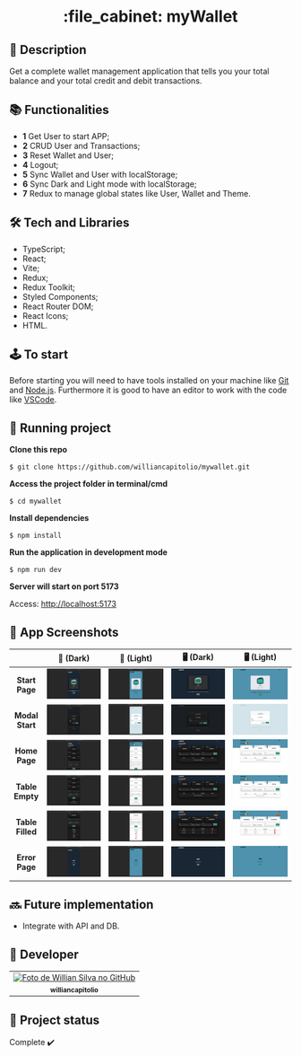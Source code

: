 <h1 align="center">:file_cabinet: myWallet</h1>

## :memo: Description

Get a complete wallet management application that tells you your total balance and your total credit and debit transactions.

## :books: Functionalities

- <b>1</b> Get User to start APP;
- <b>2</b> CRUD User and Transactions;
- <b>3</b> Reset Wallet and User;
- <b>4</b> Logout;
- <b>5</b> Sync Wallet and User with localStorage;
- <b>6</b> Sync Dark and Light mode with localStorage;
- <b>7</b> Redux to manage global states like User, Wallet and Theme.

## :hammer_and_wrench: Tech and Libraries

- TypeScript;
- React;
- Vite;
- Redux;
- Redux Toolkit;
- Styled Components;
- React Router DOM;
- React Icons;
- HTML.

## :joystick: To start

Before starting you will need to have tools installed on your machine like [Git](https://git-scm.com) and [Node.js](https://nodejs.org/en/). Furthermore it is good to have an editor to work with the code like [VSCode](https://code.visualstudio.com/).

## :rocket: Running project

**Clone this repo**

```
$ git clone https://github.com/williancapitolio/mywallet.git
```

**Access the project folder in terminal/cmd**

```
$ cd mywallet
```

**Install dependencies**

```
$ npm install
```

**Run the application in development mode**

```
$ npm run dev
```

**Server will start on port 5173**

Access: [http://localhost:5173](http://localhost:5173)

## :camera_flash: App Screenshots

|                  | **:iphone: (Dark)** | **:iphone: (Light)** | **:desktop_computer: (Dark)** | **:desktop_computer: (Light)** |
| :--------------: | :---------------: | :---------------: | :----------------: | :-----------------: |
|  **Start Page**  |       ![](https://github.com/williancapitolio/mywallet/blob/main/docs/screenshots/mobile_dark/start.jpeg)       |       ![](https://github.com/williancapitolio/mywallet/blob/main/docs/screenshots/mobile_light/start.jpeg)       |       ![](https://github.com/williancapitolio/mywallet/blob/main/docs/screenshots/desktop_dark/start.jpeg)        |        ![](https://github.com/williancapitolio/mywallet/blob/main/docs/screenshots/desktop_light/start.jpeg)        |
| **Modal Start**  |       ![](https://github.com/williancapitolio/mywallet/blob/main/docs/screenshots/mobile_dark/modal.jpeg)       |       ![](https://github.com/williancapitolio/mywallet/blob/main/docs/screenshots/mobile_light/modal.jpeg)       |       ![](https://github.com/williancapitolio/mywallet/blob/main/docs/screenshots/desktop_dark/modal.jpeg)        |        ![](https://github.com/williancapitolio/mywallet/blob/main/docs/screenshots/desktop_light/modal.jpeg)        |
|  **Home Page**   |       ![](https://github.com/williancapitolio/mywallet/blob/main/docs/screenshots/mobile_dark/home.jpeg)       |       ![](https://github.com/williancapitolio/mywallet/blob/main/docs/screenshots/mobile_light/home.jpeg)       |       ![](https://github.com/williancapitolio/mywallet/blob/main/docs/screenshots/desktop_dark/home.jpeg)        |        ![](https://github.com/williancapitolio/mywallet/blob/main/docs/screenshots/desktop_light/home.jpeg)        |
| **Table Empty**  |       ![](https://github.com/williancapitolio/mywallet/blob/main/docs/screenshots/mobile_dark/table-empty.jpeg)       |       ![](https://github.com/williancapitolio/mywallet/blob/main/docs/screenshots/mobile_light/table-empty.jpeg)       |       ![](https://github.com/williancapitolio/mywallet/blob/main/docs/screenshots/desktop_dark/table-empty.jpeg)        |        ![](https://github.com/williancapitolio/mywallet/blob/main/docs/screenshots/desktop_light/table-empty.jpeg)        |
| **Table Filled** |       ![](https://github.com/williancapitolio/mywallet/blob/main/docs/screenshots/mobile_dark/table-filled.jpeg)       |       ![](https://github.com/williancapitolio/mywallet/blob/main/docs/screenshots/mobile_light/table-filled.jpeg)       |       ![](https://github.com/williancapitolio/mywallet/blob/main/docs/screenshots/desktop_dark/table-filled.jpeg)        |        ![](https://github.com/williancapitolio/mywallet/blob/main/docs/screenshots/desktop_light/table-filled.jpeg)        |
|  **Error Page**  |       ![](https://github.com/williancapitolio/mywallet/blob/main/docs/screenshots/mobile_dark/error.jpeg)       |       ![](https://github.com/williancapitolio/mywallet/blob/main/docs/screenshots/mobile_light/error.jpeg)       |       ![](https://github.com/williancapitolio/mywallet/blob/main/docs/screenshots/desktop_dark/error.jpeg)        |        ![](https://github.com/williancapitolio/mywallet/blob/main/docs/screenshots/desktop_light/error.jpeg)        |

## :soon: Future implementation

- Integrate with API and DB.

## :call_me_hand: Developer

<table>
  <tr>
    <td align="center">
      <a href="http://github.com/williancapitolio">
        <img src="https://avatars.githubusercontent.com/u/70084163?v=4" width="100px;" alt="Foto de Willian Silva no GitHub"/><br>
        <sub>
          <b>williancapitolio</b>
        </sub>
      </a>
    </td>
  </tr>
</table>

## :dart: Project status

Complete :heavy_check_mark:
